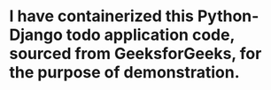 # I have containerized this Python-Django todo application code, sourced from GeeksforGeeks, for the purpose of demonstration.
